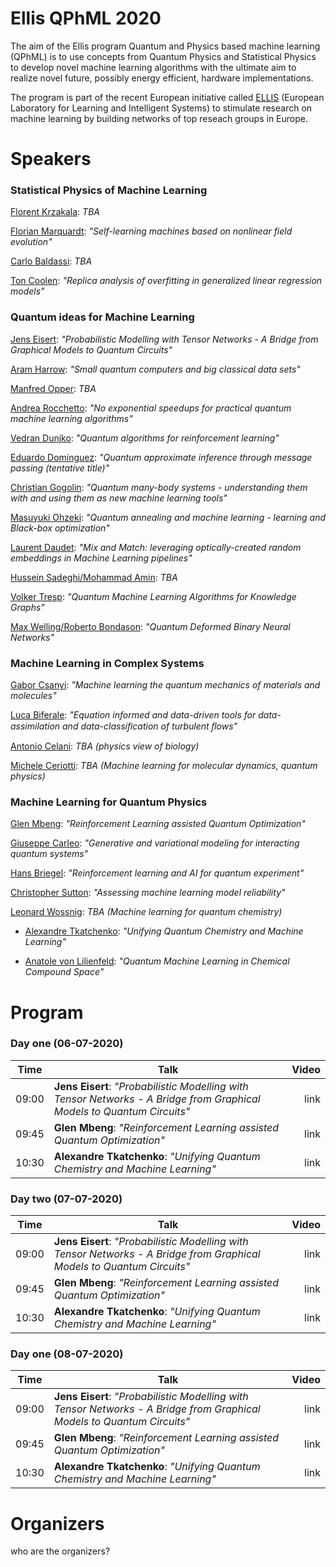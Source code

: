 # Ellis QPhML 2020

The aim of the Ellis program Quantum and Physics based machine learning (QPhML) is to use concepts from Quantum Physics and Statistical Physics to develop novel machine learning algorithms with the ultimate aim to realize novel future, possibly energy efficient, hardware implementations.

The program is part of the recent European initiative called [ELLIS](https://ellis.eu/) (European Laboratory for Learning and Intelligent Systems) to stimulate research on machine learning by building networks of top reseach groups in Europe. 

# Speakers 

### Statistical Physics of Machine Learning 

[Florent Krzakala](www.google.com): _TBA_

[Florian Marquardt](www.google.com): _"Self-learning machines based on nonlinear field evolution"_

[Carlo Baldassi](www.google.com): _TBA_

[Ton Coolen](www.google.com): _"Replica analysis of overfitting in generalized linear regression models"_

### Quantum ideas for Machine Learning 

[Jens Eisert](www.google.com): _"Probabilistic Modelling with Tensor Networks - A Bridge from Graphical Models to Quantum Circuits"_

[Aram Harrow](www.google.com): _"Small quantum computers and big classical data sets"_

[Manfred Opper](www.google.com): _TBA_

[Andrea Rocchetto](www.google.com): _"No exponential speedups for practical quantum machine learning algorithms"_

[Vedran Dunjko](www.google.com): _"Quantum algorithms for reinforcement learning"_

[Eduardo Dominguez](www.google.com): _"Quantum approximate inference through message passing (tentative title)"_

[Christian Gogolin](www.google.com): _"Quantum many-body systems - understanding them with and using them as new machine learning tools"_

[Masuyuki Ohzeki](www.google.com): _"Quantum annealing and machine learning - learning and Black-box optimization"_

[Laurent Daudet](): _"Mix and Match: leveraging optically-created random embeddings in Machine Learning pipelines"_

[Hussein Sadeghi/Mohammad Amin](): _TBA_

[Volker Tresp](): _"Quantum Machine Learning Algorithms for Knowledge Graphs"_

[Max Welling/Roberto Bondason](): _"Quantum Deformed Binary Neural Networks"_

### Machine Learning in Complex Systems 

[Gabor Csanyi](): _"Machine learning the quantum mechanics of materials and molecules"_

[Luca Biferale](): _"Equation informed and data-driven tools for data-assimilation and data-classiﬁcation of turbulent ﬂows"_

[Antonio Celani](): _TBA (physics view of biology)_

[Michele Ceriotti]():	_TBA (Machine learning for molecular dynamics, quantum physics)_

### Machine Learning for Quantum Physics

[Glen Mbeng](): _"Reinforcement Learning assisted Quantum Optimization"_

[Giuseppe Carleo](): _"Generative and variational modeling for interacting quantum systems"_

[Hans Briegel](): _"Reinforcement learning and AI for quantum experiment"_

[Christopher Sutton](): _"Assessing machine learning model reliability"_

[Leonard Wossnig](): _TBA (Machine learning for quantum chemistry)_

+ [Alexandre Tkatchenko](): _"Unifying Quantum Chemistry and Machine Learning"_

+ [Anatole von Lilienfeld](): _"Quantum Machine Learning in Chemical Compound Space"_

# Program 

### Day one (06-07-2020)

| Time          | Talk      | Video     |
| ------------- | ------------- | -----:|
| 09:00      | **Jens Eisert**: _"Probabilistic Modelling with Tensor Networks - A Bridge from Graphical Models to Quantum Circuits"_ | link |
| 09:45      | **Glen Mbeng**: _"Reinforcement Learning assisted Quantum Optimization"_     |   link |
| 10:30 | **Alexandre Tkatchenko**: _"Unifying Quantum Chemistry and Machine Learning"_      |   link |

### Day two  (07-07-2020)

| Time          | Talk      | Video     |
| ------------- | ------------- | -----:|
| 09:00      | **Jens Eisert**: _"Probabilistic Modelling with Tensor Networks - A Bridge from Graphical Models to Quantum Circuits"_ | link |
| 09:45      | **Glen Mbeng**: _"Reinforcement Learning assisted Quantum Optimization"_     |   link |
| 10:30 | **Alexandre Tkatchenko**: _"Unifying Quantum Chemistry and Machine Learning"_      |   link |

### Day one  (08-07-2020)

| Time          | Talk      | Video     |
| ------------- | ------------- | -----:|
| 09:00      | **Jens Eisert**: _"Probabilistic Modelling with Tensor Networks - A Bridge from Graphical Models to Quantum Circuits"_ | link |
| 09:45      | **Glen Mbeng**: _"Reinforcement Learning assisted Quantum Optimization"_     |   link |
| 10:30 | **Alexandre Tkatchenko**: _"Unifying Quantum Chemistry and Machine Learning"_      |   link |


# Organizers
who are the organizers?
